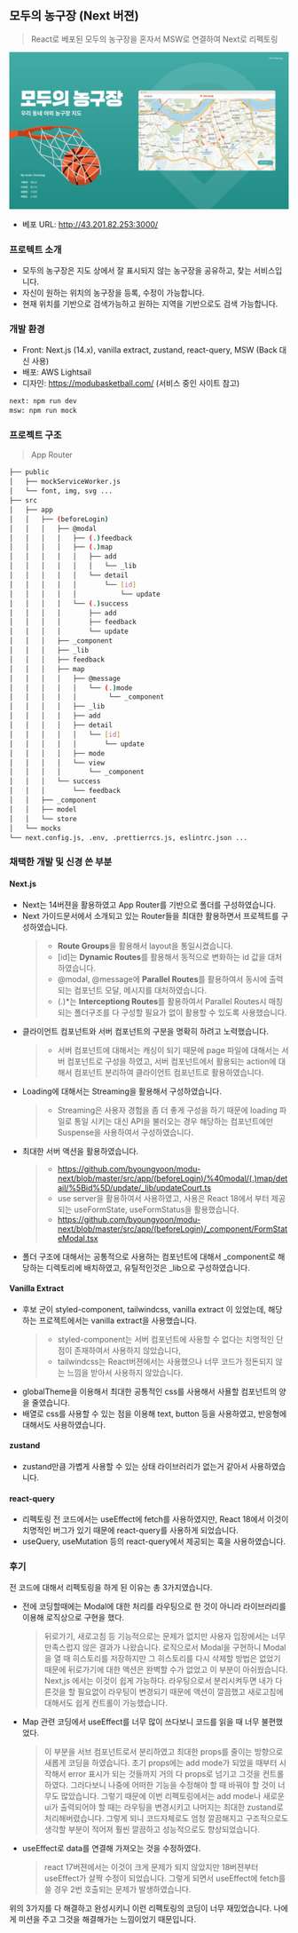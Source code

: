 ## 모두의 농구장 (Next 버젼)
> React로 베포된 모두의 농구장을 혼자서 MSW로 연결하여 Next로 리펙토링


![readme.png](./public/img/readme.png)
- 베포 URL: http://43.201.82.253:3000/

### 프로텍트 소개

- 모두의 농구장은 지도 상에서 잘 표시되지 않는 농구장을 공유하고, 찾는 서비스입니다.
- 자신이 원하는 위치의 농구장을 등록, 수정이 가능합니다.
- 현재 위치를 기반으로 검색가능하고 원하는 지역을 기반으로도 검색 가능합니다.

### 개발  환경

- Front: Next.js (14.x), vanilla extract, zustand, react-query, MSW (Back 대신 사용)
- 배포: AWS Lightsail
- 디자인: https://modubasketball.com/ (서비스 중인 사이트 참고)
```bash
next: npm run dev
msw: npm run mock
```

### 프로젝트 구조

> App Router

```bash
├── public
│   ├── mockServiceWorker.js
│   └── font, img, svg ...
├── src
│   ├── app
│   │   ├── (beforeLogin)
│   │   │   ├── @modal
│   │   │   │   ├── (.)feedback
│   │   │   │   ├── (.)map
│   │   │   │   │   ├── add
│   │   │   │   │   │   └── _lib
│   │   │   │   │   └── detail
│   │   │   │   │       └── [id]
│   │   │   │   │           └── update
│   │   │   │   └── (.)success
│   │   │   │       ├── add
│   │   │   │       ├── feedback
│   │   │   │       └── update
│   │   │   ├── _component
│   │   │   ├── _lib
│   │   │   ├── feedback
│   │   │   ├── map
│   │   │   │   ├── @message
│   │   │   │   │   └── (.)mode
│   │   │   │   │        └── _component
│   │   │   │   ├── _lib
│   │   │   │   ├── add
│   │   │   │   ├── detail
│   │   │   │   │   └── [id]
│   │   │   │   │       └── update
│   │   │   │   ├── mode
│   │   │   │   └── view
│   │   │   │       └── _component
│   │   │   └── success
│   │   │       └── feedback
│   │   ├── _component
│   │   ├── model
│   │   └── store
│   └── mocks
└── next.config.js, .env, .prettierrcs.js, eslintrc.json ...
``` 

### 채택한 개발 및 신경 쓴 부분

#### Next.js

- Next는 14버젼을 활용하였고 App Router를 기반으로 폴더를 구성하였습니다.
- Next 가이드문서에서 소개되고 있는 Router들을 최대한 활용하면서 프로젝트를 구성하였습니다.
    > - <b>Route Groups</b>을 활용해서 layout을 통일시켰습니다.
    > - [id]는 <b>Dynamic Routes</b>를 활용해서 동적으로 변화하는 id 값을 대처하였습니다.
    > - @modal, @message에 <b>Parallel Routes</b>를 활용하여서 동시에 출력되는 컴포넌트 모달, 메시지를 대처하였습니다.
    > - (.)*는 <b>Interceptiong Routes</b>를 활용하여서 Parallel Routes시 매칭되는 폴더구조를 다 구성할 필요가 없이 활용할 수 있도록 사용했습니다.
- 클라이언트 컴포넌트와 서버 컴포넌트의 구분을 명확히 하려고 노력했습니다.
    > - 서버 컴포넌트에 대해서는 캐싱이 되기 때문에 page 파일에 대해서는 서버 컴포넌트로 구성을 하였고, 서버 컴포넌트에서 활용되는 action에 대해서 컴포넌트 분리하여 클라이언트 컴포넌트로 활용하였습니다.
- Loading에 대해서는 Streaming을 활용해서 구성하였습니다.
    > - Streaming은 사용자 경험을 좀 더 좋게 구성을 하기 때문에 loading 파일로 통일 시키는 대신 API을 불러오는 경우 해당하는 컴포넌트에만 Suspense을 사용하여서 구성하였습니다.
- 최대한 서버 액션을 활용하였습니다.
    > - https://github.com/byoungyoon/modu-next/blob/master/src/app/(beforeLogin)/%40modal/(.)map/detail/%5Bid%5D/update/_lib/updateCourt.ts
    > - use server을 활용하여서 사용하였고, 사용은 React 18에서 부터 제공되는 useFormState, useFormStatus을 활용했습니다.
    > - https://github.com/byoungyoon/modu-next/blob/master/src/app/(beforeLogin)/_component/FormStateModal.tsx
- 폴더 구조에 대해서는 공통적으로 사용하는 컴포넌트에 대해서 _component로 해당하는 디렉토리에 배치하였고, 유틸적인것은 _lib으로 구성하였습니다.

#### Vanilla Extract

- 후보 군이 styled-component, tailwindcss, vanilla extract 이 있었는데, 해당하는 프로젝트에서는 vanilla extract을 사용했습니다.
  > - styled-component는 서버 컴포넌트에 사용할 수 없다는 치명적인 단점이 존재하여서 사용하지 않았습니다,
  > - tailwindcss는 React버젼에서는 사용했으나 너무 코드가 정돈되지 않는 느낌을 받아서 사용하지 않았습니다.
- globalTheme을 이용해서 최대한 공통적인 css를 사용해서 사욜할 컴포넌트의 양을 줄였습니다.
- 배열로 css를 사용할 수 있는 점을 이용해 text, button 등을 사용하였고, 반응형에 대해서도 사용하였습니다.

#### zustand

- zustand만큼 가볍게 사용할 수 있는 상태 라이브러리가 없는거 같아서 사용하였습니다.

#### react-query

- 리펙토링 전 코드에서는 useEffect에 fetch를 사용하였지만, React 18에서 이것이 치명적인 버그가 있기 때문에 react-query를 사용하게 되었습니다.
- useQuery, useMutation 등의 react-query에서 제공되는 훅을 사용하였습니다.

### 후기

전 코드에 대해서 리펙토링을 하게 된 이유는 총 3가지였습니다. 

- 전에 코딩할때에는 Modal에 대한 처리를 라우팅으로 한 것이 아니라 라이브러리를 이용해 로직상으로 구현을 했다.
    >  뒤로가기, 새로고침 등 기능적으로는 문제가 없지만 사용자 입장에서는 너무 만족스럽지 않은 결과가 나왔습니다. 로직으로서 Modal을 구현하니 Modal을 열 때 히스토리를 저장하지만 그 히스토리를 다시 삭제할 방법은 없었기 때문에 뒤로가기에 대한 액션은 완벽할 수가 없었고 이 부분이 아쉬웠습니다. Next,js 에서는 이것이 쉽게 가능하다. 라우팅으로서 분리시켜두면 내가 다른것을 할 필요없이 라우팅이 변경되기 때문에 액션이 깔끔했고 새로고침에 대해서도 쉽게 컨트롤이 가능했습니다.
- Map 관련 코딩에서 useEffect를 너무 많이 쓰다보니 코드를 읽을 때 너무 불편했었다. 
    > 이 부분을 서브 컴포넌트로서 분리하였고 최대한 props를 줄이는 방향으로 새롭게 코딩을 하였습니다. 초기 props에는 add mode가 되었을 때부터 시작해서 error 표시가 되는 것들까지 거의 다 props로 넘기고 그것을 컨트롤 하였다. 그러다보니 나중에 어떠한 기능을 수정해야 할 때 바꿔야 할 것이 너무도 많았습니다. 그렇기 때문에 이번 리펙토링에서는 add mode나 새로운 ui가 출력되어야 할 때는 라우팅을 변경시키고 나머지는 최대한 zustand로 처리해버렸습니다. 그렇게 되니 코드자체로도 엄청 깔끔해지고 구조적으로도 생각할 부분이 적어져 훨씬 깔끔하고 성능적으로도 향상되었습니다.
- useEffect로 data를 연결해 가져오는 것을 수정하였다. 
    > react 17버젼에서는 이것이 크게 문제가 되지 않았지만 18버젼부터 useEffect가 살짝 수정이 되었습니다. 그렇게 되면서 useEffect에 fetch를 쓸 경우 2번 호출되는 문제가 발생하였습니다.

위의 3가지를 다 해결하고 완성시키니 이런 리펙토링의 코딩이 너무 재밌었습니다. 나에게 미션을 주고 그것을 해결해가는 느낌이었기 때문입니다.